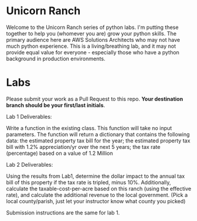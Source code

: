 # Unicorn Ranch

Welcome to the Unicorn Ranch series of python labs. I'm putting these together to help you (whomever you are) grow your python skills. The primary audience here are AWS Solutions Architects who may not have much python experience. This is a living/breathing lab, and it may not provide equal value for everyone - especially those who have a python background in production environments.


# Labs
Please submit your work as a Pull Request to this repo. **Your destination branch should be your first/last initials**.

Lab 1 Deliverables:

Write a function in the existing class. This function will take no input parameters. The function will return a dictionary that contains the following data: the estimated property tax bill for the year; the estimated property tax bill with 1.2% appreciation/yr over the next 5 years; the tax rate (percentage) based on a value of 1.2 Million

Lab 2 Deliverables:

Using the results from Lab1, determine the dollar impact to the annual tax bill of this property if the tax rate is tripled, minus 10%. Additionally, calculate the taxable-cost-per-acre based on this ranch (using the effective rate), and calculate the additional revenue to the local government. (Pick a local county/parish, just let your instructor know what county you picked)

Submission instructions are the same for lab 1.
